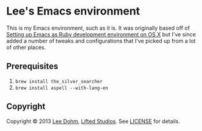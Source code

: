 # Lee's Emacs environment

This is my Emacs environment, such as it is. It was originally based off of [Setting up Emacs as Ruby development environment on OS X](http://crypt.codemancers.com/posts/2013-09-26-setting-up-emacs-as-development-environment-on-osx/) but I've since added a number of tweaks and configurations that I've picked up from a lot of other places.

## Prerequisites

1. `brew install the_silver_searcher`
1. `brew install aspell --with-lang-en`

## Copyright

Copyright &copy; 2013 [Lee Dohm](http://www.lee-dohm.com), [Lifted Studios](http://www.liftedstudios.com). See [LICENSE](LICENSE.md) for details.

